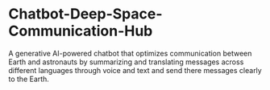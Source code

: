 # Chatbot-Deep-Space-Communication-Hub
A generative AI-powered chatbot that optimizes communication between Earth and astronauts by summarizing and translating messages across different languages through voice and text and send there messages clearly to the Earth.
